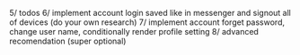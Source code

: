 <!-- Optional -->

5/ todos
6/ implement account login saved like in messenger and signout all of devices (do your own research)
7/ implement account forget password, change user name, conditionally render profile setting
8/ advanced recomendation (super optional)
